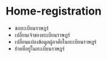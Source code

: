 Home-registration
=================

* ขอทะเบียนราษฎร์
* เปลี่ยนเจ้าของทะเบียนราษฎร์
* เปลี่ยนแปลงข้อมูลผู้อาศัยในทะเบียนราษฎร์
* ย้ายที่อยู่ในทะเบียนราษฎร์


